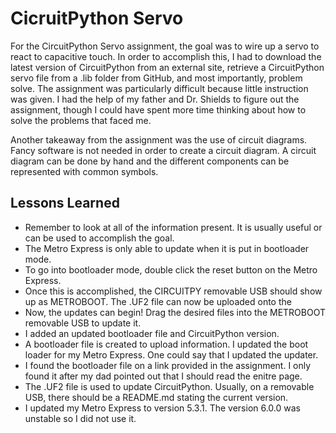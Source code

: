# CicruitPython Servo 

For the CircuitPython Servo assignment, the goal was to wire up a servo to react to capacitive touch. In order to accomplish this, I had to download the latest version of CircuitPython from an external site, retrieve a CircuitPython servo file from a .lib folder from GitHub, and most importantly, problem solve.
The assignment was particularly difficult because little instruction was given. I had the help of my father and Dr. Shields to figure out the assignment, though I could have spent more time thinking about how to solve the problems that faced me.

Another takeaway from the assignment was the use of circuit diagrams. Fancy software is not needed in order to create a circuit diagram. A circuit diagram can be done by hand and the different components can be represented with common symbols.

## Lessons Learned
* Remember to look at all of the information present. It is usually useful or can be used to accomplish the goal.
* The Metro Express is only able to update when it is put in bootloader mode. 
* To go into bootloader mode, double click the reset button on the Metro Express.
* Once this is accomplished, the CIRCUITPY removable USB should show up as METROBOOT. The .UF2 file can now be uploaded onto the 
* Now, the updates can begin! Drag the desired files into the METROBOOT removable USB to update it. 
* I added an updated bootloader file and CircuitPython version.
* A bootloader file is created to upload information. I updated the boot loader for my Metro Express. One could say that I updated the updater.
* I found the bootloader file on a link provided in the assignment. I only found it after my dad pointed out that I should read the enitre page. 
* The .UF2 file is used to update CircuitPython. Usually, on a removable USB, there should be a README.md stating the current version.
* I updated my Metro Express to version 5.3.1. The version 6.0.0 was unstable so I did not use it.
